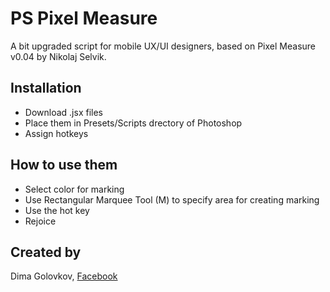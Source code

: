 # PS Pixel Measure

A bit upgraded script for mobile UX/UI designers, based on Pixel Measure v0.04 by Nikolaj Selvik.

## Installation

- Download .jsx files
- Place them in Presets/Scripts drectory of Photoshop
- Assign hotkeys

## How to use them

- Select color for marking
- Use Rectangular Marquee Tool (M) to specify area for creating marking
- Use the hot key
- Rejoice

## Created by

Dima Golovkov, [Facebook](https://www.facebook.com/dsgolovkov)